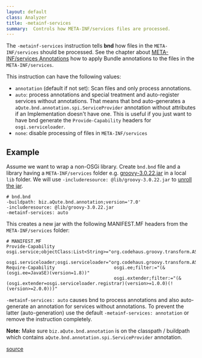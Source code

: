 ```yaml
---
layout: default
class: Analyzer
title: -metainf-services
summary:  Controls how META-INF/services files are processed.
---
```


The `-metainf-services` instruction tells **bnd** how files in the `META-INF/services` should be processed.
See the chapter about [META-INF/services Annotations](/chapters/230-manifest-annotations.html#meta-infservices-annotations) how to apply Bundle annotations to the files in the `META-INF/services`.

This instruction can have the following values:

- `annotation` (default if not set): Scan files and only process annotations.
- `auto`: process annotations and special treatment and auto-register services without annotations. That means that bnd auto-generates a `aQute.bnd.annotation.spi.ServiceProvider` annotation without attributes if an Implementation doesn't have one. This is useful if you just want to have bnd generate the `Provide-Capability` headers for `osgi.serviceloader`.
- `none`: disable processing of files in `META-INF/services`

## Example

Assume we want to wrap a non-OSGi library.
Create `bnd.bnd` file and a library having a `META-INF/services` folder e.g. [groovy-3.0.22.jar](https://mvnrepository.com/artifact/org.codehaus.groovy/groovy/3.0.22) in a local `lib` folder.
We will use `-includeresource: @lib/groovy-3.0.22.jar` to [unroll the jar](/instructions/includeresource.html#rolling). 

```
# bnd.bnd
-buildpath: biz.aQute.bnd.annotation;version='7.0'
-includeresource: @lib/groovy-3.0.22.jar
-metainf-services: auto
```

This creates a new jar with the following MANIFEST.MF headers from the `META-INF/services` folder:

```
# MANIFEST.MF
Provide-Capability                      osgi.service;objectClass:List<String>="org.codehaus.groovy.transform.ASTTransformation";effective:=active
                                        osgi.serviceloader;osgi.serviceloader="org.codehaus.groovy.transform.ASTTransformation";register:="groovy.grape.GrabAnnotationTransformation"
Require-Capability                      osgi.ee;filter:="(&(osgi.ee=JavaSE)(version=1.8))"
                                        osgi.extender;filter:="(&(osgi.extender=osgi.serviceloader.registrar)(version>=1.0.0)(!(version>=2.0.0)))"
```

`-metainf-services: auto` causes bnd to process annotations and also auto-generate an annotation for services without annotations. 
To prevent the latter (auto-generation) use the default `-metainf-services: annotation` or remove the instruction completely.

**Note:** Make sure `biz.aQute.bnd.annotation` is on the classpath / buildpath which contains `aQute.bnd.annotation.spi.ServiceProvider` annotation.



[source](https://github.com/bndtools/bnd/blob/master/biz.aQute.bndlib/src/aQute/bnd/osgi/metainf/MetaInfServiceParser.java)